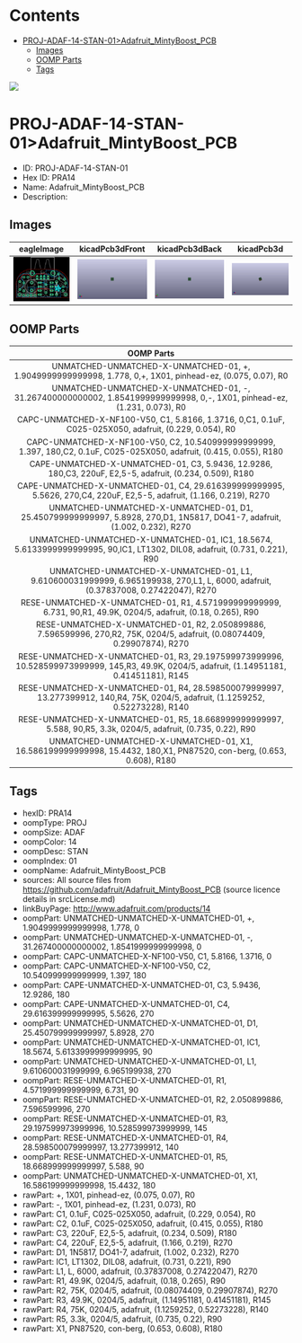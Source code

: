 



Contents
========

* [PROJ-ADAF-14-STAN-01>Adafruit_MintyBoost_PCB](#proj-adaf-14-stan-01adafruit_mintyboost_pcb)
	* [Images](#images)
	* [OOMP Parts](#oomp-parts)
	* [Tags](#tags)
  
![][im]
# PROJ-ADAF-14-STAN-01>Adafruit_MintyBoost_PCB

- ID: PROJ-ADAF-14-STAN-01
- Hex ID: PRA14
- Name: Adafruit_MintyBoost_PCB
- Description: 

## Images
  
  

|eagleImage|kicadPcb3dFront|kicadPcb3dBack|kicadPcb3d|
| :---: | :---: | :---: | :---: |
|[![eagleImage](eagleImage_140.png)](eagleImage_600.png)|[![kicadPcb3dFront](kicadPcb3dFront_140.png)](kicadPcb3dFront_600.png)|[![kicadPcb3dBack](kicadPcb3dBack_140.png)](kicadPcb3dBack_600.png)|[![kicadPcb3d](kicadPcb3d_140.png)](kicadPcb3d_600.png)|

## OOMP Parts
  

|OOMP Parts|
| :---: |
|UNMATCHED-UNMATCHED-X-UNMATCHED-01, +, 1.9049999999999998, 1.778, 0,+, 1X01, pinhead-ez, (0.075, 0.07), R0|
|UNMATCHED-UNMATCHED-X-UNMATCHED-01, -, 31.267400000000002, 1.8541999999999998, 0,-, 1X01, pinhead-ez, (1.231, 0.073), R0|
|CAPC-UNMATCHED-X-NF100-V50, C1, 5.8166, 1.3716, 0,C1, 0.1uF, C025-025X050, adafruit, (0.229, 0.054), R0|
|CAPC-UNMATCHED-X-NF100-V50, C2, 10.540999999999999, 1.397, 180,C2, 0.1uF, C025-025X050, adafruit, (0.415, 0.055), R180|
|CAPE-UNMATCHED-X-UNMATCHED-01, C3, 5.9436, 12.9286, 180,C3, 220uF, E2,5-5, adafruit, (0.234, 0.509), R180|
|CAPE-UNMATCHED-X-UNMATCHED-01, C4, 29.616399999999995, 5.5626, 270,C4, 220uF, E2,5-5, adafruit, (1.166, 0.219), R270|
|UNMATCHED-UNMATCHED-X-UNMATCHED-01, D1, 25.450799999999997, 5.8928, 270,D1, 1N5817, DO41-7, adafruit, (1.002, 0.232), R270|
|UNMATCHED-UNMATCHED-X-UNMATCHED-01, IC1, 18.5674, 5.6133999999999995, 90,IC1, LT1302, DIL08, adafruit, (0.731, 0.221), R90|
|UNMATCHED-UNMATCHED-X-UNMATCHED-01, L1, 9.610600031999999, 6.965199938, 270,L1, L, 6000, adafruit, (0.37837008, 0.27422047), R270|
|RESE-UNMATCHED-X-UNMATCHED-01, R1, 4.571999999999999, 6.731, 90,R1, 49.9K, 0204/5, adafruit, (0.18, 0.265), R90|
|RESE-UNMATCHED-X-UNMATCHED-01, R2, 2.050899886, 7.596599996, 270,R2, 75K, 0204/5, adafruit, (0.08074409, 0.29907874), R270|
|RESE-UNMATCHED-X-UNMATCHED-01, R3, 29.197599973999996, 10.528599973999999, 145,R3, 49.9K, 0204/5, adafruit, (1.14951181, 0.41451181), R145|
|RESE-UNMATCHED-X-UNMATCHED-01, R4, 28.598500079999997, 13.277399912, 140,R4, 75K, 0204/5, adafruit, (1.1259252, 0.52273228), R140|
|RESE-UNMATCHED-X-UNMATCHED-01, R5, 18.668999999999997, 5.588, 90,R5, 3.3k, 0204/5, adafruit, (0.735, 0.22), R90|
|UNMATCHED-UNMATCHED-X-UNMATCHED-01, X1, 16.586199999999998, 15.4432, 180,X1, PN87520, con-berg, (0.653, 0.608), R180|

## Tags

- hexID: PRA14
- oompType: PROJ
- oompSize: ADAF
- oompColor: 14
- oompDesc: STAN
- oompIndex: 01
- oompName: Adafruit_MintyBoost_PCB
- sources: All source files from https://github.com/adafruit/Adafruit_MintyBoost_PCB (source licence details in srcLicense.md)
- linkBuyPage: http://www.adafruit.com/products/14
- oompPart: UNMATCHED-UNMATCHED-X-UNMATCHED-01, +, 1.9049999999999998, 1.778, 0
- oompPart: UNMATCHED-UNMATCHED-X-UNMATCHED-01, -, 31.267400000000002, 1.8541999999999998, 0
- oompPart: CAPC-UNMATCHED-X-NF100-V50, C1, 5.8166, 1.3716, 0
- oompPart: CAPC-UNMATCHED-X-NF100-V50, C2, 10.540999999999999, 1.397, 180
- oompPart: CAPE-UNMATCHED-X-UNMATCHED-01, C3, 5.9436, 12.9286, 180
- oompPart: CAPE-UNMATCHED-X-UNMATCHED-01, C4, 29.616399999999995, 5.5626, 270
- oompPart: UNMATCHED-UNMATCHED-X-UNMATCHED-01, D1, 25.450799999999997, 5.8928, 270
- oompPart: UNMATCHED-UNMATCHED-X-UNMATCHED-01, IC1, 18.5674, 5.6133999999999995, 90
- oompPart: UNMATCHED-UNMATCHED-X-UNMATCHED-01, L1, 9.610600031999999, 6.965199938, 270
- oompPart: RESE-UNMATCHED-X-UNMATCHED-01, R1, 4.571999999999999, 6.731, 90
- oompPart: RESE-UNMATCHED-X-UNMATCHED-01, R2, 2.050899886, 7.596599996, 270
- oompPart: RESE-UNMATCHED-X-UNMATCHED-01, R3, 29.197599973999996, 10.528599973999999, 145
- oompPart: RESE-UNMATCHED-X-UNMATCHED-01, R4, 28.598500079999997, 13.277399912, 140
- oompPart: RESE-UNMATCHED-X-UNMATCHED-01, R5, 18.668999999999997, 5.588, 90
- oompPart: UNMATCHED-UNMATCHED-X-UNMATCHED-01, X1, 16.586199999999998, 15.4432, 180
- rawPart: +, 1X01, pinhead-ez, (0.075, 0.07), R0
- rawPart: -, 1X01, pinhead-ez, (1.231, 0.073), R0
- rawPart: C1, 0.1uF, C025-025X050, adafruit, (0.229, 0.054), R0
- rawPart: C2, 0.1uF, C025-025X050, adafruit, (0.415, 0.055), R180
- rawPart: C3, 220uF, E2,5-5, adafruit, (0.234, 0.509), R180
- rawPart: C4, 220uF, E2,5-5, adafruit, (1.166, 0.219), R270
- rawPart: D1, 1N5817, DO41-7, adafruit, (1.002, 0.232), R270
- rawPart: IC1, LT1302, DIL08, adafruit, (0.731, 0.221), R90
- rawPart: L1, L, 6000, adafruit, (0.37837008, 0.27422047), R270
- rawPart: R1, 49.9K, 0204/5, adafruit, (0.18, 0.265), R90
- rawPart: R2, 75K, 0204/5, adafruit, (0.08074409, 0.29907874), R270
- rawPart: R3, 49.9K, 0204/5, adafruit, (1.14951181, 0.41451181), R145
- rawPart: R4, 75K, 0204/5, adafruit, (1.1259252, 0.52273228), R140
- rawPart: R5, 3.3k, 0204/5, adafruit, (0.735, 0.22), R90
- rawPart: X1, PN87520, con-berg, (0.653, 0.608), R180



[im]: kicadPcb3d_450.png
